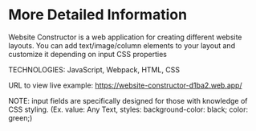 # More Detailed Information

Website Constructor is a web application for creating different website layouts. You can add text/image/column elements to your layout and customize it depending on input CSS properties

TECHNOLOGIES: JavaScript, Webpack, HTML, CSS

URL to view live example: https://website-constructor-d1ba2.web.app/

NOTE: input fields are specifically designed for those with knowledge of CSS styling. (Ex. value: Any Text, styles: background-color: black; color: green;)
